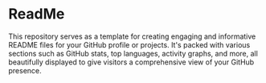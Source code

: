 # ReadMe
This repository serves as a template for creating engaging and informative README files for your GitHub profile or projects. It's packed with various sections such as GitHub stats, top languages, activity graphs, and more, all beautifully displayed to give visitors a comprehensive view of your GitHub presence.
